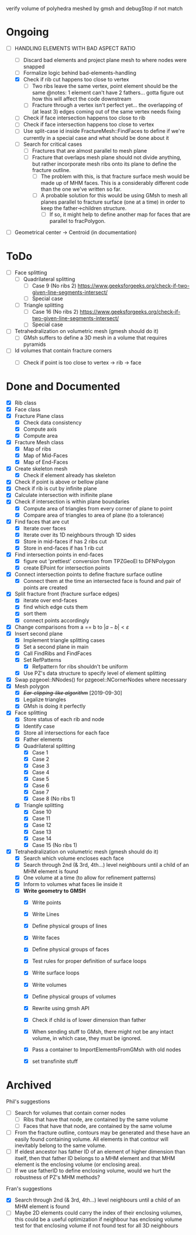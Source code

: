 verify volume of polyhedra meshed by gmsh and debugStop if not match








# Ongoing

- [ ] HANDLING ELEMENTS WITH BAD ASPECT RATIO
  - [ ] Discard bad elements and project plane mesh to where nodes were snapped
  - [ ] Formalize logic behind bad-elements-handling
  - [x] Check if rib cut happens too close to vertex 
    - [ ] Two ribs leave the same vertex, point element should be the same
          @notes: 1 element can't have 2 fathers... gotta figure out how this will affect the code downstream
    - [ ] Fracture through a vertex isn't perfect yet... the overlapping of (at least 3) edges coming out of the same vertex needs fixing
  - [ ] Check if face intersection happens too close to rib 
  - [ ] Check if face intersection happens too close to vertex 
  - [ ] Use split-case id inside FractureMesh::FindFaces to define if we're currently in a special case and what should be done about it
  - [ ] Search for critical cases 
    - [ ] Fractures that are almost parallel to mesh plane 
    - [ ] Fracture that overlaps mesh plane should not divide anything, but rather incorporate mesh ribs onto its plane to define the fracture outline.
      - [ ] The problem with this, is that fracture surface mesh would be made up of MHM faces. This is a considerably different code than the one we've written so far.
      - [ ] A probable solution for this would be using GMsh to mesh all planes parallel to fracture surface (one at a time) in order to keep the father->children structure.
        - [ ] If so, it might help to define another map for faces that are parallel to fracPolygon.
- [ ] Geometrical center -> Centroid (in documentation)




# ToDo
- [ ] Face splitting 
  - [ ] Quadrilateral splitting 
    - [ ] Case 9 (No ribs 2) https://www.geeksforgeeks.org/check-if-two-given-line-segments-intersect/
    - [ ] Special case
  - [ ] Triangle splitting 
    - [ ] Case 16 (No ribs 2) https://www.geeksforgeeks.org/check-if-two-given-line-segments-intersect/
    - [ ] Special case
- [ ] Tetrahedralization on volumetric mesh (gmesh should do it) 
  - [ ] GMsh suffers to define a 3D mesh in a volume that requires pyramids
- [ ] Id volumes that contain fracture corners 
  - [ ] Check if point is too close to vertex -> rib -> face 


# Done and Documented
- [x] Rib class
- [x] Face class
- [x] Fracture Plane class
  - [x] Check data consistency
  - [x] Compute axis
  - [x] Compute area
- [x] Fracture Mesh class
  - [x] Map of ribs
  - [x] Map of Mid-Faces
  - [x] Map of End-Faces
- [x] Create skeleton mesh
  - [x] Check if element already has skeleton 
- [x] Check if point is above or bellow plane
- [x] Check if rib is cut by infinite plane
- [x] Calculate intersection with inifinite plane
- [x] Check if intersection is within plane boundaries
  - [x] Compute area of triangles from every corner of plane to point
  - [x] Compare area of triangles to area of plane (to a tolerance)
- [x] Find faces that are cut
  - [x] Iterate over faces
  - [x] Iterate over its 1D neighbours through 1D sides
  - [x] Store in mid-faces if has 2 ribs cut
  - [x] Store in end-faces if has 1 rib cut
- [x] Find intersection points in end-faces
  - [x] figure out 'prettiest' conversion from TPZGeoEl to DFNPolygon
  - [x] create EPoint for intersection points 
- [x] Connect intersection points to define fracture surface outline
  - [x] Connect them at the time an intersected face is found and pair of points are created
- [x] Split fracture front (fracture surface edges)
  - [x] iterate over end-faces
  - [x] find which edge cuts them
  - [x] sort them
  - [x] connect points accordingly
- [x] Change comparisons from a == b to $|a-b|<\varepsilon$
- [x] Insert second plane
  - [x] Implement triangle splitting cases
  - [x] Set a second plane in main
  - [x] Call FindRibs and FindFaces
  - [x] Set RefPatterns
    - [x] Refpattern for ribs shouldn't be uniform
  - [x] Use PZ's data structure to specify level of element splitting
- [X] Swap pzgeoel::NNodes() for pzgeoel::NCornerNodes where necessary
- [x] Mesh polygon 
  - [X] ~~*Ear-clipping-like algorithm*~~ [2019-09-30] 
  - [x] Legalize triangles 
  - [x] GMsh is doing it perfectly
- [x] Face splitting 
  - [x] Store status of each rib and node
  - [x] Identify case 
  - [x] Store all intersections for each face 
  - [x] Father elements 
  - [x] Quadrilateral splitting 
    - [x] Case 1
    - [x] Case 2
    - [x] Case 3
    - [x] Case 4
    - [x] Case 5
    - [x] Case 6
    - [x] Case 7
    - [x] Case 8 (No ribs 1) 
  - [x] Triangle splitting 
    - [x] Case 10
    - [x] Case 11
    - [x] Case 12
    - [x] Case 13
    - [x] Case 14
    - [x] Case 15 (No ribs 1) 
- [x] Tetrahedralization on volumetric mesh (gmesh should do it) 
  - [x] Search which volume encloses each face
  - [x] Search through 2nd (& 3rd, 4th...) level neighbours until a child of an MHM element is found
  - [x] One volume at a time (to allow for refinement patterns)
  - [x] Inform to volumes what faces lie inside it 
  - [x] **Write geometry to GMSH** 
    - [x] Write points 
    - [x] Write Lines 
    - [x] Define physical groups of lines 
    - [x] Write faces 
    - [x] Define physical groups of faces 
    - [x] Test rules for proper definition of surface loops 
    - [x] Write surface loops 
    - [x] Write volumes 
    - [x] Define physical groups of volumes 
    - [x] Rewrite using gmsh API
    - [x] Check if child is of lower dimension than father
    - [x] When sending stuff to GMsh, there might not be any intact volume, in which case, they must be ignored.
    - [x] Pass a container to ImportElementsFromGMsh with old nodes
    - [x] set transfinite stuff






# Archived
Phil's suggestions
- [ ] Search for volumes that contain corner nodes
  - [ ] Ribs that have that node, are contained by the same volume
  - [ ] Faces that have that node, are contained by the same volume
- [ ] From the fracture outline, contours may be generated and these have an easily found containing volume. All elements in that contour will inevitably belong to the same volume.
- [ ] If eldest ancestor has father ID of an element of higher dimension than itself, then that father ID belongs to a MHM element and that MHM element is the enclosing volume (or enclosing area).
- [ ] If we use fatherID to define enclosing volume, would we hurt the robustness of PZ's MHM methods?

Fran's suggestions
- [x] Search through 2nd (& 3rd, 4th...) level neighbours until a child of an MHM element is found
- [ ] Maybe 2D elements could carry the index of their enclosing volumes, this could be a useful optimization
    if neighbour has enclosing volume
        test for that enclosing volume
        if not found
            test for all 3D neighbours